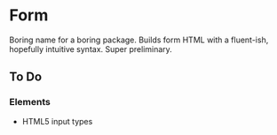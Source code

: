 # Form
Boring name for a boring package. Builds form HTML with a fluent-ish, hopefully intuitive syntax. Super preliminary.

## To Do


### Elements
- HTML5 input types